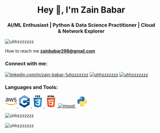 <h1 align="center">Hey 👋, I'm Zain Babar</h1>
<h3 align="center">AI/ML Enthusiast | Python & Data Science Practitioner | Cloud & Network Explorer</h3>

<p align="left"> <img src="https://komarev.com/ghpvc/?username=uhhzzzzzzz&label=Profile%20views&color=0e75b6&style=flat" alt="uhhzzzzzzz" /> </p>

How to reach me **zainbabar298@gmail.com**

<h3 align="left">Connect with me:</h3>
<p align="left">
<a href="https://linkedin.com/in/linkedin.com/in/zain-babar-1uhzzzzzzz" target="blank"><img align="center" src="https://raw.githubusercontent.com/rahuldkjain/github-profile-readme-generator/master/src/images/icons/Social/linked-in-alt.svg" alt="linkedin.com/in/zain-babar-1uhzzzzzzz" height="30" width="40" /></a>
<a href="https://kaggle.com/uhhzzzzzzz" target="blank"><img align="center" src="https://raw.githubusercontent.com/rahuldkjain/github-profile-readme-generator/master/src/images/icons/Social/kaggle.svg" alt="uhhzzzzzzz" height="30" width="40" /></a>
<a href="https://instagram.com/uhhzzzzzzz" target="blank"><img align="center" src="https://raw.githubusercontent.com/rahuldkjain/github-profile-readme-generator/master/src/images/icons/Social/instagram.svg" alt="uhhzzzzzzz" height="30" width="40" /></a>
</p>

<h3 align="left">Languages and Tools:</h3>
<p align="left"> <a href="https://aws.amazon.com" target="_blank" rel="noreferrer"> <img src="https://raw.githubusercontent.com/devicons/devicon/master/icons/amazonwebservices/amazonwebservices-original-wordmark.svg" alt="aws" width="40" height="40"/> </a> <a href="https://www.w3schools.com/cpp/" target="_blank" rel="noreferrer"> <img src="https://raw.githubusercontent.com/devicons/devicon/master/icons/cplusplus/cplusplus-original.svg" alt="cplusplus" width="40" height="40"/> </a> <a href="https://www.w3schools.com/css/" target="_blank" rel="noreferrer"> <img src="https://raw.githubusercontent.com/devicons/devicon/master/icons/css3/css3-original-wordmark.svg" alt="css3" width="40" height="40"/> </a> <a href="https://www.w3.org/html/" target="_blank" rel="noreferrer"> <img src="https://raw.githubusercontent.com/devicons/devicon/master/icons/html5/html5-original-wordmark.svg" alt="html5" width="40" height="40"/> </a> <a href="https://www.microsoft.com/en-us/sql-server" target="_blank" rel="noreferrer"> <img src="https://www.svgrepo.com/show/303229/microsoft-sql-server-logo.svg" alt="mssql" width="40" height="40"/> </a> <a href="https://www.python.org" target="_blank" rel="noreferrer"> <img src="https://raw.githubusercontent.com/devicons/devicon/master/icons/python/python-original.svg" alt="python" width="40" height="40"/> </a> </p>

<p><img align="center" src="https://github-readme-stats.vercel.app/api/top-langs?username=uhhzzzzzzz&show_icons=true&locale=en&layout=compact" alt="uhhzzzzzzz" /></p>

<p><img align="center" src="https://github-readme-streak-stats.herokuapp.com/?user=uhhzzzzzzz&" alt="uhhzzzzzzz" /></p>
